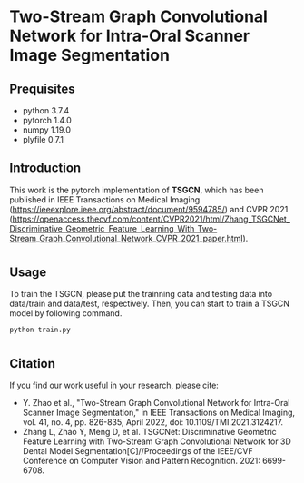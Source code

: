 # Two-Stream Graph Convolutional Network for Intra-Oral Scanner Image Segmentation

## Prequisites
* python 3.7.4
* pytorch 1.4.0
* numpy 1.19.0
* plyfile 0.7.1

## Introduction
This work is the pytorch implementation of **TSGCN**, which has been published in IEEE Transactions on Medical Imaging (https://ieeexplore.ieee.org/abstract/document/9594785/) and CVPR 2021 (https://openaccess.thecvf.com/content/CVPR2021/html/Zhang_TSGCNet_Discriminative_Geometric_Feature_Learning_With_Two-Stream_Graph_Convolutional_Network_CVPR_2021_paper.html).
#

## Usage
To train the TSGCN, please put the trainning data and testing data into data/train and data/test, respectively. Then, you can start to train a TSGCN model by following command.

```shell
python train.py
```
#
## Citation
If you find our work useful in your research, please cite:
* Y. Zhao et al., "Two-Stream Graph Convolutional Network for Intra-Oral Scanner Image Segmentation," in IEEE Transactions on Medical Imaging, vol. 41, no. 4, pp. 826-835, April 2022, doi: 10.1109/TMI.2021.3124217.
* Zhang L, Zhao Y, Meng D, et al. TSGCNet: Discriminative Geometric Feature Learning with Two-Stream Graph Convolutional Network for 3D Dental Model Segmentation[C]//Proceedings of the IEEE/CVF Conference on Computer Vision and Pattern Recognition. 2021: 6699-6708.

